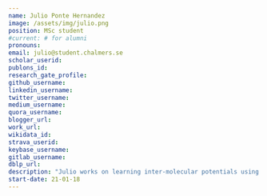 ```yaml
---
name: Julio Ponte Hernandez 
image: /assets/img/julio.png
position: MSc student
#current: # for alumni
pronouns: 
email: julio@student.chalmers.se
scholar_userid: 
publons_id:
research_gate_profile:
github_username:
linkedin_username:
twitter_username:
medium_username:
quora_username:
blogger_url:
work_url:
wikidata_id:
strava_userid:
keybase_username:
gitlab_username:
dblp_url:
description: "Julio works on learning inter-molecular potentials using deep energy-based models via score-based estimators for drug-discovery. Co-supervised by Dr. Rocío Mercado (AstraZeneca)."
start-date: 21-01-18
---
```

